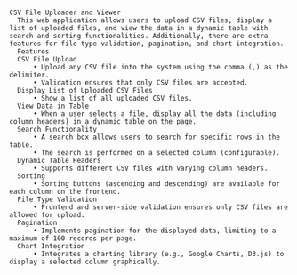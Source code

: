                                                                                         CSV File Uploader and Viewer
      This web application allows users to upload CSV files, display a list of uploaded files, and view the data in a dynamic table with search and sorting functionalities. Additionally, there are extra features for file type validation, pagination, and chart integration.
      Features
      CSV File Upload
          •	Upload any CSV file into the system using the comma (,) as the delimiter.
          •	Validation ensures that only CSV files are accepted.
      Display List of Uploaded CSV Files
          •	Show a list of all uploaded CSV files.
      View Data in Table
          •	When a user selects a file, display all the data (including column headers) in a dynamic table on the page.
      Search Functionality
          •	A search box allows users to search for specific rows in the table.
          •	The search is performed on a selected column (configurable).
      Dynamic Table Headers
          •	Supports different CSV files with varying column headers.
      Sorting 
          •	Sorting buttons (ascending and descending) are available for each column on the frontend.
      File Type Validation 
          •	Frontend and server-side validation ensures only CSV files are allowed for upload.
      Pagination 
          •	Implements pagination for the displayed data, limiting to a maximum of 100 records per page.
      Chart Integration 
          •	Integrates a charting library (e.g., Google Charts, D3.js) to display a selected column graphically.
